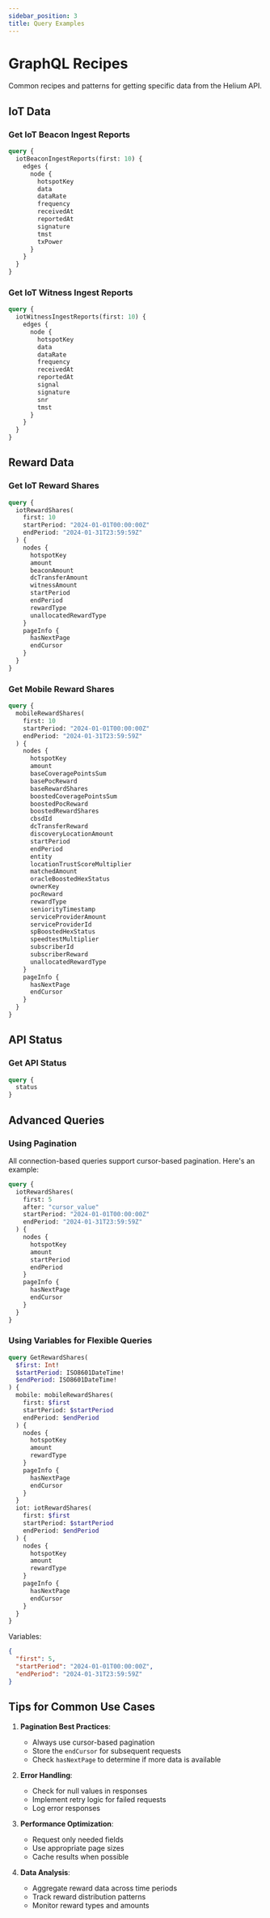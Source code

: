 ```yaml
---
sidebar_position: 3
title: Query Examples
---
```


# GraphQL Recipes

Common recipes and patterns for getting specific data from the Helium API.

## IoT Data

### Get IoT Beacon Ingest Reports

```graphql
query {
  iotBeaconIngestReports(first: 10) {
    edges {
      node {
        hotspotKey
        data
        dataRate
        frequency
        receivedAt
        reportedAt
        signature
        tmst
        txPower
      }
    }
  }
}
```

### Get IoT Witness Ingest Reports

```graphql
query {
  iotWitnessIngestReports(first: 10) {
    edges {
      node {
        hotspotKey
        data
        dataRate
        frequency
        receivedAt
        reportedAt
        signal
        signature
        snr
        tmst
      }
    }
  }
}
```

## Reward Data

### Get IoT Reward Shares

```graphql
query {
  iotRewardShares(
    first: 10
    startPeriod: "2024-01-01T00:00:00Z"
    endPeriod: "2024-01-31T23:59:59Z"
  ) {
    nodes {
      hotspotKey
      amount
      beaconAmount
      dcTransferAmount
      witnessAmount
      startPeriod
      endPeriod
      rewardType
      unallocatedRewardType
    }
    pageInfo {
      hasNextPage
      endCursor
    }
  }
}
```

### Get Mobile Reward Shares

```graphql
query {
  mobileRewardShares(
    first: 10
    startPeriod: "2024-01-01T00:00:00Z"
    endPeriod: "2024-01-31T23:59:59Z"
  ) {
    nodes {
      hotspotKey
      amount
      baseCoveragePointsSum
      basePocReward
      baseRewardShares
      boostedCoveragePointsSum
      boostedPocReward
      boostedRewardShares
      cbsdId
      dcTransferReward
      discoveryLocationAmount
      startPeriod
      endPeriod
      entity
      locationTrustScoreMultiplier
      matchedAmount
      oracleBoostedHexStatus
      ownerKey
      pocReward
      rewardType
      seniorityTimestamp
      serviceProviderAmount
      serviceProviderId
      spBoostedHexStatus
      speedtestMultiplier
      subscriberId
      subscriberReward
      unallocatedRewardType
    }
    pageInfo {
      hasNextPage
      endCursor
    }
  }
}
```

## API Status

### Get API Status

```graphql
query {
  status
}
```

## Advanced Queries

### Using Pagination

All connection-based queries support cursor-based pagination. Here's an example:

```graphql
query {
  iotRewardShares(
    first: 5
    after: "cursor_value"
    startPeriod: "2024-01-01T00:00:00Z"
    endPeriod: "2024-01-31T23:59:59Z"
  ) {
    nodes {
      hotspotKey
      amount
      startPeriod
      endPeriod
    }
    pageInfo {
      hasNextPage
      endCursor
    }
  }
}
```

### Using Variables for Flexible Queries

```graphql
query GetRewardShares(
  $first: Int!
  $startPeriod: ISO8601DateTime!
  $endPeriod: ISO8601DateTime!
) {
  mobile: mobileRewardShares(
    first: $first
    startPeriod: $startPeriod
    endPeriod: $endPeriod
  ) {
    nodes {
      hotspotKey
      amount
      rewardType
    }
    pageInfo {
      hasNextPage
      endCursor
    }
  }
  iot: iotRewardShares(
    first: $first
    startPeriod: $startPeriod
    endPeriod: $endPeriod
  ) {
    nodes {
      hotspotKey
      amount
      rewardType
    }
    pageInfo {
      hasNextPage
      endCursor
    }
  }
}
```

Variables:

```json
{
  "first": 5,
  "startPeriod": "2024-01-01T00:00:00Z",
  "endPeriod": "2024-01-31T23:59:59Z"
}
```

## Tips for Common Use Cases

1. **Pagination Best Practices**:

   - Always use cursor-based pagination
   - Store the `endCursor` for subsequent requests
   - Check `hasNextPage` to determine if more data is available

2. **Error Handling**:

   - Check for null values in responses
   - Implement retry logic for failed requests
   - Log error responses

3. **Performance Optimization**:

   - Request only needed fields
   - Use appropriate page sizes
   - Cache results when possible

4. **Data Analysis**:
   - Aggregate reward data across time periods
   - Track reward distribution patterns
   - Monitor reward types and amounts
